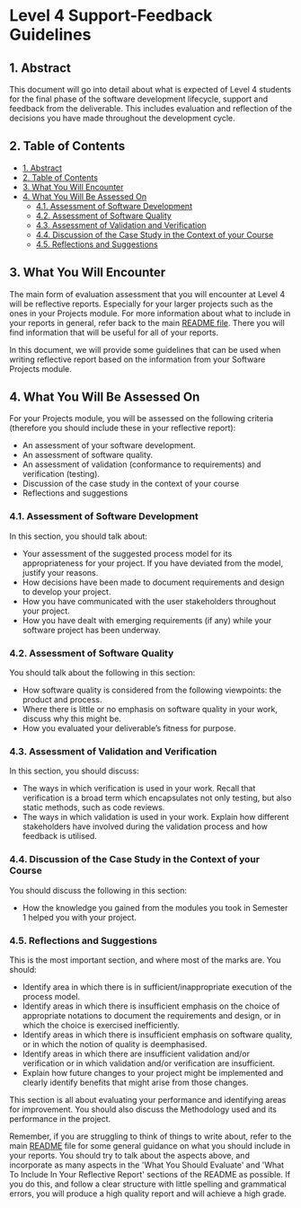 # Level 4 Support-Feedback Guidelines  <!-- omit in toc -->

## 1. Abstract

This document will go into detail about what is expected of Level 4 students for the final phase of the software development lifecycle, support and feedback from the deliverable. This includes evaluation and reflection of the decisions you have made throughout the development cycle.

## 2. Table of Contents

- [1. Abstract](#1-abstract)
- [2. Table of Contents](#2-table-of-contents)
- [3. What You Will Encounter](#3-what-you-will-encounter)
- [4. What You Will Be Assessed On](#4-what-you-will-be-assessed-on)
  - [4.1. Assessment of Software Development](#41-assessment-of-software-development)
  - [4.2. Assessment of Software Quality](#42-assessment-of-software-quality)
  - [4.3. Assessment of Validation and Verification](#43-assessment-of-validation-and-verification)
  - [4.4. Discussion of the Case Study in the Context of your Course](#44-discussion-of-the-case-study-in-the-context-of-your-course)
  - [4.5. Reflections and Suggestions](#45-reflections-and-suggestions)

## 3. What You Will Encounter

The main form of evaluation assessment that you will encounter at Level 4 will be reflective reports.
Especially for your larger projects such as the ones in your Projects module.
For more information about what to include in your reports in general, refer back to the main [README file](../README.md). There you will find information that will be useful for all of your reports.

In this document, we will provide some guidelines that can be used when writing reflective report based on the information from your Software Projects module.

## 4. What You Will Be Assessed On

For your Projects module, you will be assessed on the following criteria (therefore you should include these in your reflective report):

- An assessment of your software development.
- An assessment of software quality.
- An assessment of validation (conformance to requirements) and verification (testing).
- Discussion of the case study in the context of your course
- Reflections and suggestions

### 4.1. Assessment of Software Development

In this section, you should talk about:

- Your assessment of the suggested process model for its appropriateness for your project. If you have deviated from the model, justify your reasons.
- How decisions have been made to document requirements and design to develop your project.
- How you have communicated with the user stakeholders throughout your project.
- How you have dealt with emerging requirements (if any) while your software project has been underway.

### 4.2. Assessment of Software Quality

You should talk about the following in this section:

- How software quality is considered from the following viewpoints: the product and process.
- Where there is little or no emphasis on software quality in your work, discuss why this might be.
- How you evaluated your deliverable’s fitness for purpose.

### 4.3. Assessment of Validation and Verification

In this section, you should discuss:

- The ways in which verification is used in your work. Recall that verification is a broad term which encapsulates not only testing, but also static methods, such as code reviews.
- The ways in which validation is used in your work. Explain how different stakeholders have involved during the validation process and how feedback is utilised.

### 4.4. Discussion of the Case Study in the Context of your Course

You should discuss the following in this section:

- How the knowledge you gained from the modules you took in Semester 1 helped you with your project.

### 4.5. Reflections and Suggestions

This is the most important section, and where most of the marks are. You should:

- Identify area in which there is in sufficient/inappropriate execution of the process model.
- Identify areas in which there is insufficient emphasis on the choice of appropriate notations to document the requirements and design, or in which the choice is exercised inefficiently.
- Identify areas in which there is insufficient emphasis on software quality, or in which the notion of quality is deemphasised.
- Identify areas in which there are insufficient validation and/or verification or in which validation and/or verification are insufficient.
- Explain how future changes to your project might be implemented and clearly identify benefits that might arise from those changes.

This section is all about evaluating your performance and identifying areas for improvement. You should also discuss the Methodology used and its performance in the project.

Remember, if you are struggling to think of things to write about, refer to the main [README](../README.md) file for some general guidance on what you should include in your reports. You should try to talk about the aspects above, and incorporate as many aspects in the 'What You Should Evaluate' and 'What To Include In Your Reflective Report' sections of the README as possible. If you do this, and follow a clear structure with little spelling and grammatical errors, you will produce a high quality report and will achieve a high grade.
